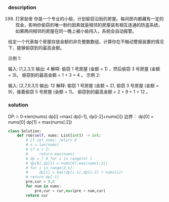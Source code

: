 ### description
198. 打家劫舍
你是一个专业的小偷，计划偷窃沿街的房屋。每间房内都藏有一定的现金，影响你偷窃的唯一制约因素就是相邻的房屋装有相互连通的防盗系统，如果两间相邻的房屋在同一晚上被小偷闯入，系统会自动报警。

给定一个代表每个房屋存放金额的非负整数数组，计算你在不触动警报装置的情况下，能够偷窃到的最高金额。

示例 1:

输入: [1,2,3,1]
输出: 4
解释: 偷窃 1 号房屋 (金额 = 1) ，然后偷窃 3 号房屋 (金额 = 3)。
     偷窃到的最高金额 = 1 + 3 = 4 。
示例 2:

输入: [2,7,9,3,1]
输出: 12
解释: 偷窃 1 号房屋 (金额 = 2), 偷窃 3 号房屋 (金额 = 9)，接着偷窃 5 号房屋 (金额 = 1)。
     偷窃到的最高金额 = 2 + 9 + 1 = 12 。


### solution

DP:
i: 0->len(nums)
dp[i] =max( dp[i-1], dp[i-2]+nums[i])
边界：
dp[0] = nums[0]
dp[1] = max(nums[:2])

```python
class Solution:
    def rob(self, nums: List[int]) -> int:
        # if not nums: return 0 
        # n = len(nums) 
        # if n < 2:
        #     return max(nums)
        # dp = [ 0 for i in range(n) ]
        # dp[0],dp[1] = nums[0],max(nums[:2])
        # for i in range(2,n):
        #     dp[i] = max(dp[i-1],dp[i-2] + nums[i])
        # return dp[-1]
        pre,cur = 0,0
        for num in nums:
            pre,cur = cur,max(pre + num,cur)
        return cur
```